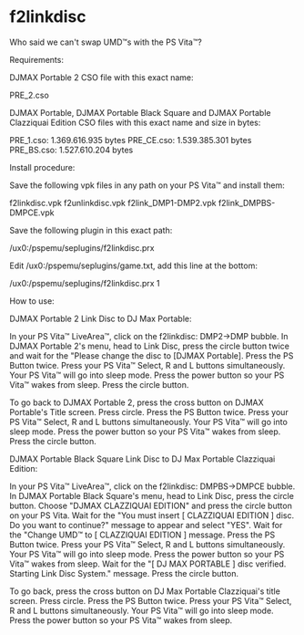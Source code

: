 # f2linkdisc
Who said we can't swap UMD™s with the PS Vita™?


Requirements: 

DJMAX Portable 2 CSO file with this exact name:

PRE_2.cso

DJMAX Portable, DJMAX Portable Black Square and DJMAX Portable Clazziquai Edition CSO files with this exact name and size in bytes:

PRE_1.cso: 1.369.616.935 bytes
PRE_CE.cso: 1.539.385.301 bytes
PRE_BS.cso: 1.527.610.204 bytes


Install procedure:

Save the following vpk files in any path on your PS Vita™ and install them:

f2linkdisc.vpk
f2unlinkdisc.vpk
f2link_DMP1-DMP2.vpk
f2link_DMPBS-DMPCE.vpk

Save the following plugin in this exact path:

/ux0:/pspemu/seplugins/f2linkdisc.prx

Edit /ux0:/pspemu/seplugins/game.txt, add this line at the bottom:

/ux0:/pspemu/seplugins/f2linkdisc.prx 1


How to use:

DJMAX Portable 2 Link Disc to DJ Max Portable: 

In your PS Vita™ LiveArea™, click on the f2linkdisc: DMP2->DMP bubble.
In DJMAX Portable 2's menu, head to Link Disc, press the circle button twice and wait for the "Please change the disc to [DJMAX Portable].
Press the PS Button twice.
Press your PS Vita™ Select, R and L buttons simultaneously. Your PS Vita™ will go into sleep mode.
Press the power button so your PS Vita™ wakes from sleep.
Press the circle button.

To go back to DJMAX Portable 2, press the cross button on DJMAX Portable's Title screen.
Press circle.
Press the PS Button twice.
Press your PS Vita™ Select, R and L buttons simultaneously. Your PS Vita™ will go into sleep mode.
Press the power button so your PS Vita™ wakes from sleep.
Press the circle button.


DJMAX Portable Black Square Link Disc to DJ Max Portable Clazziquai Edition:

In your PS Vita™ LiveArea™, click on the f2linkdisc: DMPBS->DMPCE bubble.
In DJMAX Portable Black Square's menu, head to Link Disc, press the circle button.
Choose "DJMAX CLAZZIQUAI EDITION" and press the circle button on your PS Vita.
Wait for the "You must insert [ CLAZZIQUAI EDITION ] disc. Do you want to continue?" message to appear and select "YES".
Wait for the "Change UMD™ to [ CLAZZIQUAI EDITION ] message.
Press the PS Button twice.
Press your PS Vita™ Select, R and L buttons simultaneously. Your PS Vita™ will go into sleep mode.
Press the power button so your PS Vita™ wakes from sleep.
Wait for the "[ DJ MAX PORTABLE ] disc verified. Starting Link Disc System." message. 
Press the circle button.

To go back, press the cross button on DJ Max Portable Clazziquai's title screen.
Press circle.
Press the PS Button twice.
Press your PS Vita™ Select, R and L buttons simultaneously. Your PS Vita™ will go into sleep mode.
Press the power button so your PS Vita™ wakes from sleep.
